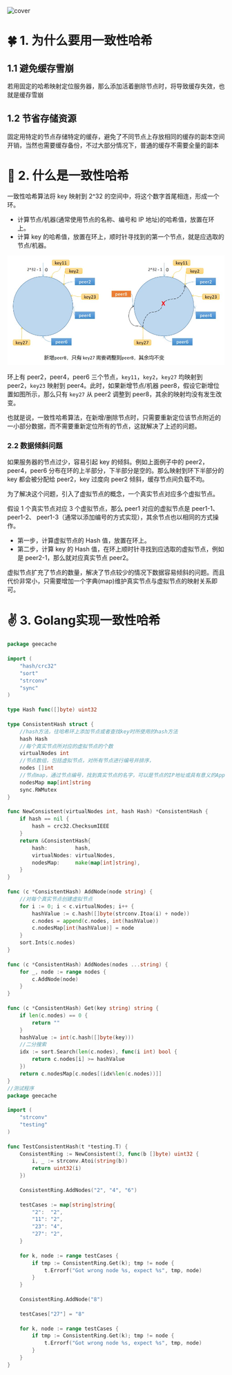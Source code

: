 ![cover](https://images.unsplash.com/photo-1634573826817-27d9e8da08df?ixlib=rb-1.2.1&ixid=MnwxMjA3fDB8MHxwaG90by1wYWdlfHx8fGVufDB8fHx8&auto=format&fit=crop&w=1740&q=80)

# :four_leaf_clover: 1. 为什么要用一致性哈希

## 1.1 避免缓存雪崩

若用固定的哈希映射定位服务器，那么添加活着删除节点时，将导致缓存失效，也就是缓存雪崩



## 1.2 节省存储资源

固定用特定的节点存储特定的缓存，避免了不同节点上存放相同的缓存的副本空间开销，当然也需要缓存备份，不过大部分情况下，普通的缓存不需要全量的副本

# :vertical_traffic_light: 2. 什么是一致性哈希

一致性哈希算法将 key 映射到 2^32 的空间中，将这个数字首尾相连，形成一个环。

- 计算节点/机器(通常使用节点的名称、编号和 IP 地址)的哈希值，放置在环上。
- 计算 key 的哈希值，放置在环上，顺时针寻找到的第一个节点，就是应选取的节点/机器。

![consitentHash](asserts/add_peer.jpg)

环上有 peer2，peer4，peer6 三个节点，`key11`，`key2`，`key27` 均映射到 peer2，`key23` 映射到 peer4。此时，如果新增节点/机器 peer8，假设它新增位置如图所示，那么只有 `key27` 从 peer2 调整到 peer8，其余的映射均没有发生改变。

也就是说，一致性哈希算法，在新增/删除节点时，只需要重新定位该节点附近的一小部分数据，而不需要重新定位所有的节点，这就解决了上述的问题。

### **2.2 数据倾斜问题**

如果服务器的节点过少，容易引起 key 的倾斜。例如上面例子中的 peer2，peer4，peer6 分布在环的上半部分，下半部分是空的。那么映射到环下半部分的 key 都会被分配给 peer2，key 过度向 peer2 倾斜，缓存节点间负载不均。

为了解决这个问题，引入了虚拟节点的概念，一个真实节点对应多个虚拟节点。

假设 1 个真实节点对应 3 个虚拟节点，那么 peer1 对应的虚拟节点是 peer1-1、 peer1-2、 peer1-3（通常以添加编号的方式实现），其余节点也以相同的方式操作。

- 第一步，计算虚拟节点的 Hash 值，放置在环上。
- 第二步，计算 key 的 Hash 值，在环上顺时针寻找到应选取的虚拟节点，例如是 peer2-1，那么就对应真实节点 peer2。

虚拟节点扩充了节点的数量，解决了节点较少的情况下数据容易倾斜的问题。而且代价非常小，只需要增加一个字典(map)维护真实节点与虚拟节点的映射关系即可。

# :v: 3. Golang实现一致性哈希

```go
package geecache

import (
	"hash/crc32"
	"sort"
	"strconv"
	"sync"
)

type Hash func([]byte) uint32

type ConsistentHash struct {
	//hash方法，往哈希环上添加节点或者查找key时所使用的hash方法
	hash Hash
	//每个真实节点所对应的虚拟节点的个数
	virtualNodes int
	//节点数组，包括虚拟节点，对所有节点进行编号并排序，
	nodes []int
	//节点map，通过节点编号，找到真实节点的名字，可以是节点的IP地址或具有意义的App名
	nodesMap map[int]string
	sync.RWMutex
}

func NewConsistent(virtualNodes int, hash Hash) *ConsistentHash {
	if hash == nil {
		hash = crc32.ChecksumIEEE
	}
	return &ConsistentHash{
		hash:         hash,
		virtualNodes: virtualNodes,
		nodesMap:     make(map[int]string),
	}
}

func (c *ConsistentHash) AddNode(node string) {
	//对每个真实节点创建虚拟节点
	for i := 0; i < c.virtualNodes; i++ {
		hashValue := c.hash([]byte(strconv.Itoa(i) + node))
		c.nodes = append(c.nodes, int(hashValue))
		c.nodesMap[int(hashValue)] = node
	}
	sort.Ints(c.nodes)
}

func (c *ConsistentHash) AddNodes(nodes ...string) {
	for _, node := range nodes {
		c.AddNode(node)
	}
}

func (c *ConsistentHash) Get(key string) string {
	if len(c.nodes) == 0 {
		return ""
	}
	hashValue := int(c.hash([]byte(key)))
	//二分搜索
	idx := sort.Search(len(c.nodes), func(i int) bool {
		return c.nodes[i] >= hashValue
	})
	return c.nodesMap[c.nodes[(idx%len(c.nodes))]]
}
//测试程序
package geecache

import (
	"strconv"
	"testing"
)

func TestConsistentHash(t *testing.T) {
	ConsistentRing := NewConsistent(3, func(b []byte) uint32 {
		i, _ := strconv.Atoi(string(b))
		return uint32(i)
	})

	ConsistentRing.AddNodes("2", "4", "6")

	testCases := map[string]string{
		"2":  "2",
		"11": "2",
		"23": "4",
		"27": "2",
	}

	for k, node := range testCases {
		if tmp := ConsistentRing.Get(k); tmp != node {
			t.Errorf("Got wrong node %s, expect %s", tmp, node)
		}
	}

	ConsistentRing.AddNode("8")

	testCases["27"] = "8"

	for k, node := range testCases {
		if tmp := ConsistentRing.Get(k); tmp != node {
			t.Errorf("Got wrong node %s, expect %s", tmp, node)
		}
	}
}
```